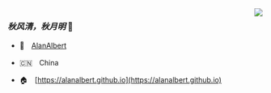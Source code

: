 
<img align="right" src="https://github-readme-stats.vercel.app/api?username=alanalbert&show_icons=true&icon_color=805AD5&text_color=718096&bg_color=ffffff&hide_title=true" />

### *秋风清，秋月明* 👋

* 👥　[AlanAlbert](https://alanalbert.github.io)

* 🇨🇳　China

* 🏠　[https://alanalbert.github.io](https://alanalbert.github.io)

